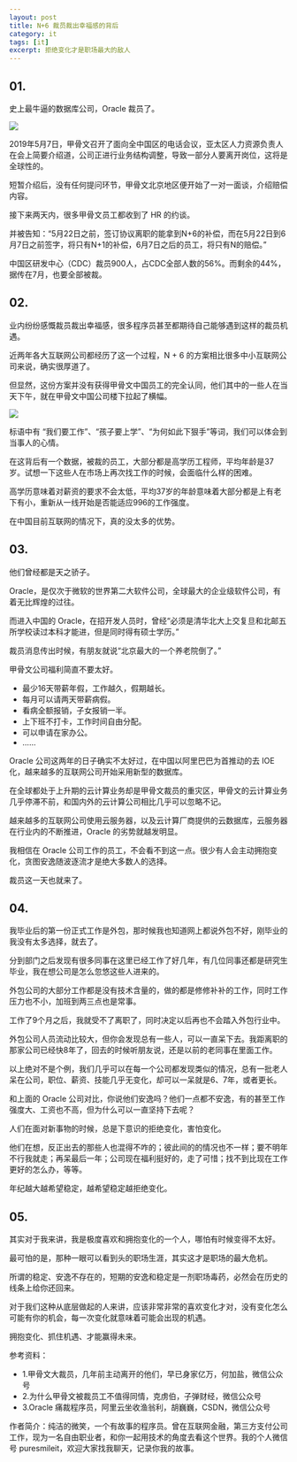 ```yaml
---
layout: post
title: N+6 裁员裁出幸福感的背后
category: it
tags: [it]
excerpt: 拒绝变化才是职场最大的敌人
---
```


## 01.

史上最牛逼的数据库公司，Oracle 裁员了。

![](http://favorites.ren/assets/images/2019/it/oracle_logo.png)

2019年5月7日，甲骨文召开了面向全中国区的电话会议，亚太区人力资源负责人在会上简要介绍道，公司正进行业务结构调整，导致一部分人要离开岗位，这将是全球性的。

短暂介绍后，没有任何提问环节，甲骨文北京地区便开始了一对一面谈，介绍赔偿内容。

接下来两天内，很多甲骨文员工都收到了 HR 的约谈。

并被告知：“5月22日之前，签订协议离职的能拿到N+6的补偿，而在5月22日到6月7日之前签字，将只有N+1的补偿，6月7日之后的员工，将只有N的赔偿。”

中国区研发中心（CDC）裁员900人，占CDC全部人数的56%。而剩余的44%，据传在7月，也要全部被裁。

## 02.

业内纷纷感慨裁员裁出幸福感，很多程序员甚至都期待自己能够遇到这样的裁员机遇。

近两年各大互联网公司都经历了这一个过程，N + 6 的方案相比很多中小互联网公司来说，确实很厚道了。

但显然，这份方案并没有获得甲骨文中国员工的完全认同，他们其中的一些人在当天下午，就在甲骨文中国公司楼下拉起了横幅。

![](http://favorites.ren/assets/images/2019/it/hengfu.png)

标语中有 “我们要工作”、“孩子要上学”、“为何如此下狠手”等词，我们可以体会到当事人的心情。

在这背后有一个数据，被裁的员工，大部分都是高学历工程师，平均年龄是37岁。试想一下这些人在市场上再次找工作的时候，会面临什么样的困难。

高学历意味着对薪资的要求不会太低，平均37岁的年龄意味着大部分都是上有老下有小，重新从一线开始是否能适应996的工作强度。

在中国目前互联网的情况下，真的没太多的优势。

## 03.

他们曾经都是天之骄子。

Oracle，是仅次于微软的世界第二大软件公司，全球最大的企业级软件公司，有着无比辉煌的过往。

而进入中国的 Oracle，在招开发人员时，曾经“必须是清华北大上交复旦和北邮五所学校读过本科才能进，但是同时得有硕士学历。”

裁员消息传出时候，有朋友就说“北京最大的一个养老院倒了。”

甲骨文公司福利简直不要太好。

- 最少16天带薪年假，工作越久，假期越长。
- 每月可以请两天带薪病假。
- 看病全额报销，子女报销一半。
- 上下班不打卡，工作时间自由分配。
- 可以申请在家办公。
- ……

Oracle 公司这两年的日子确实不太好过，在中国以阿里巴巴为首推动的去 IOE 化，越来越多的互联网公司开始采用新型的数据库。

在全球都处于上升期的云计算业务却是甲骨文裁员的重灾区，甲骨文的云计算业务几乎停滞不前，和国内外的云计算公司相比几乎可以忽略不记。

越来越多的互联网公司使用云服务器，以及云计算厂商提供的云数据库，云服务器在行业内的不断推进，Oracle 的劣势就越发明显。

我相信在 Oracle 公司工作的员工，不会看不到这一点。很少有人会主动拥抱变化，贪图安逸随波逐流才是绝大多数人的选择。

裁员这一天也就来了。

## 04.

我毕业后的第一份正式工作是外包，那时候我也知道网上都说外包不好，刚毕业的我没有太多选择，就去了。

分到部门之后发现有很多同事在这里已经工作了好几年，有几位同事还都是研究生毕业，我在想公司是怎么忽悠这些人进来的。

外包公司的大部分工作都是没有技术含量的，做的都是修修补补的工作，同时工作压力也不小，加班到两三点也是常事。

工作了9个月之后，我就受不了离职了，同时决定以后再也不会踏入外包行业中。

外包公司人员流动比较大，但你会发现总有一些人，可以一直呆下去。我距离职的那家公司已经快8年了，回去的时候听朋友说，还是以前的老同事在里面工作。

以上绝对不是个例，我们几乎可以在每一个公司都发现类似的情况，总有一批老人呆在公司，职位、薪资、技能几乎无变化，却可以一呆就是6、7年，或者更长。

和上面的 Oracle 公司对比，你说他们安逸吗？他们一点都不安逸，有的甚至工作强度大、工资也不高，但为什么可以一直坚持下去呢？

人们在面对新事物的时候，总是下意识的拒绝变化，害怕变化。

他们在想，反正出去的那些人也混得不咋的；彼此间的的情况也不一样；要不明年不行我就走；再呆最后一年；公司现在福利挺好的，走了可惜；找不到比现在工作更好的怎么办，等等。

年纪越大越希望稳定，越希望稳定越拒绝变化。

## 05.

其实对于我来讲，我是极度喜欢和拥抱变化的一个人，哪怕有时候变得不太好。

最可怕的是，那种一眼可以看到头的职场生涯，其实这才是职场的最大危机。

所谓的稳定、安逸不存在的，短期的安逸和稳定是一剂职场毒药，必然会在历史的线条上给你还回来。

对于我们这种从底层做起的人来讲，应该非常非常的喜欢变化才对，没有变化怎么可能有你的机会，每一次变化就意味着可能会出现的机遇。

拥抱变化、抓住机遇、才能赢得未来。

参考资料：

- 1.甲骨文大裁员，几年前主动离开的他们，早已身家亿万，何加盐，微信公众号
- 2.为什么甲骨文被裁员工不值得同情，克虏伯，子弹财经，微信公众号
- 3.Oracle 痛裁程序员，阿里云坐收渔翁利，胡巍巍，CSDN，微信公众号

作者简介：纯洁的微笑，一个有故事的程序员。曾在互联网金融，第三方支付公司工作，现为一名自由职业者，和你一起用技术的角度去看这个世界。我的个人微信号 puresmileit，欢迎大家找我聊天，记录你我的故事。